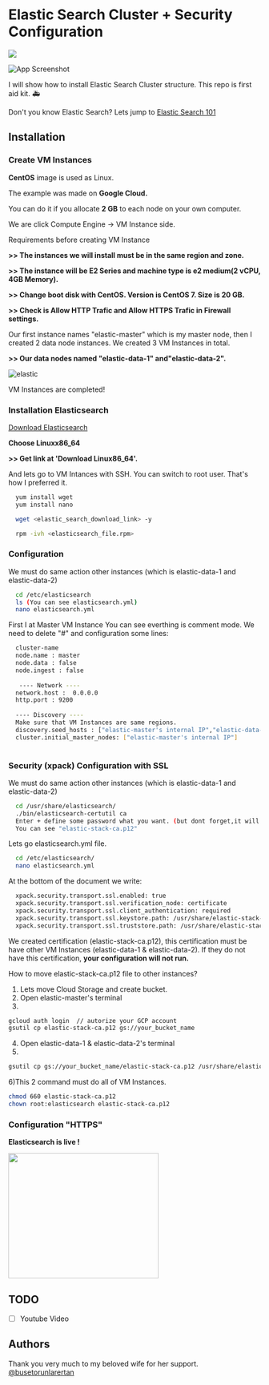 # Elastic Search Cluster + Security Configuration
[![](https://img.shields.io/badge/Documantation-1.0-brightgreen)]()

![App Screenshot](https://www.ozgurozkok.com/wp-content/uploads/2019/12/elasticsearch.png)


I will show how to install Elastic Search Cluster structure. This repo is first aid kit. :ambulance:

Don't you know Elastic Search? Lets jump to [Elastic Search 101](https://towardsdatascience.com/an-overview-on-elasticsearch-and-its-usage-e26df1d1d24a)


## Installation

### Create VM Instances

**CentOS** image is used as Linux.

The example was made on **Google Cloud.**

You can do it if you allocate **2 GB** to each node on your own computer.

We are click Compute Engine -> VM Instance side.

Requirements before creating VM Instance

**>> The instances we will install must be in the same region and zone.**

**>> The instance will be E2 Series and machine type is e2 medium(2 vCPU, 4GB Memory).**

**>> Change boot disk with CentOS. Version is CentOS 7. Size is 20 GB.**

**>> Check is Allow HTTP Trafic and Allow HTTPS Trafic in Firewall settings.**

Our first instance names "elastic-master" which is my master node, then I created 2 data node instances. We created 3 VM Instances in total.

**>> Our data nodes named "elastic-data-1" and"elastic-data-2".**

![elastic](https://user-images.githubusercontent.com/37136204/148647015-9e1f08f5-fb6b-415d-9be9-cb9fc6df0ccd.PNG)

VM Instances are completed! 

### Installation Elasticsearch

[Download Elasticsearch](https://towardsdatascience.com/an-overview-on-elasticsearch-and-its-usage-e26df1d1d24a)

**Choose Linuxx86_64**

**>> Get link at 'Download Linux86_64'.**

And lets go to VM Intances with SSH. You can switch to root user. That's how I preferred it.

```bash
  yum install wget
  yum install nano
```
```bash
  wget <elastic_search_download_link> -y
```
```bash
  rpm -ivh <elasticsearch_file.rpm>
```
### Configuration

We must do same action other instances (which is elastic-data-1 and elastic-data-2)

```bash
  cd /etc/elasticsearch
  ls (You can see elasticsearch.yml)
  nano elasticsearch.yml
```
First I at Master VM Instance
You can see everthing is comment mode. We need to delete "#" and configuration some lines:

```bash
  cluster-name
  node.name : master
  node.data : false
  node.ingest : false
  
   ---- Network ----
  network.host :  0.0.0.0
  http.port : 9200
  
  ---- Discovery ----
  Make sure that VM Instances are same regions.
  discovery.seed_hosts : ["elastic-master's internal IP","elastic-data-1's internal IP", "elastic-data-2's internal IP"]
  cluster.initial_master_nodes: ["elastic-master's internal IP"]
  
```

### Security (xpack) Configuration with SSL

We must do same action other instances (which is elastic-data-1 and elastic-data-2)

```bash
  cd /usr/share/elasticsearch/
  ./bin/elasticsearch-certutil ca
  Enter + define some password what you want. (but dont forget,it will work for us)
  You can see "elastic-stack-ca.p12"
```
Lets go elasticsearch.yml file.
```bash
  cd /etc/elasticsearch/
  nano elasticsearch.yml
```
At the bottom of the document we write:
```bash
  xpack.security.transport.ssl.enabled: true
  xpack.security.transport.ssl.verification_node: certificate
  xpack.security.transport.ssl.client_authentication: required
  xpack.security.transport.ssl.keystore.path: /usr/share/elastic-stack-ca.p12
  xpack.security.transport.ssl.truststore.path: /usr/share/elastic-stack-ca.p12
```

We created certification (elastic-stack-ca.p12), this certification must be have other VM Instances (elastic-data-1 & elastic-data-2).
If they do not have this certification, **your configuration will not run.**

How to move elastic-stack-ca.p12 file to other instances?

1) Lets move Cloud Storage and create bucket.
2) Open elastic-master's terminal 
3)
  ```bash
  gcloud auth login  // autorize your GCP account
  gsutil cp elastic-stack-ca.p12 gs://your_bucket_name
  ```
  
4) Open elastic-data-1 & elastic-data-2's terminal
5) 
  ```bash
  gsutil cp gs://your_bucket_name/elastic-stack-ca.p12 /usr/share/elasticsearch/
  ```
  
6)This 2 command must do all of VM Instances.
  ```bash
  chmod 660 elastic-stack-ca.p12
  chown root:elasticsearch elastic-stack-ca.p12
  ```
 
  ### Configuration "HTTPS" 














**Elasticsearch is live !**

<img src="https://c.tenor.com/qdg13PqYbxMAAAAM/yes-baby.gif"  width="300" height="250">


## TODO
   - [ ] Youtube Video



## Authors
Thank you very much to my beloved wife for her support. [@busetorunlarertan](https://github.com/busetorunlarertan)

